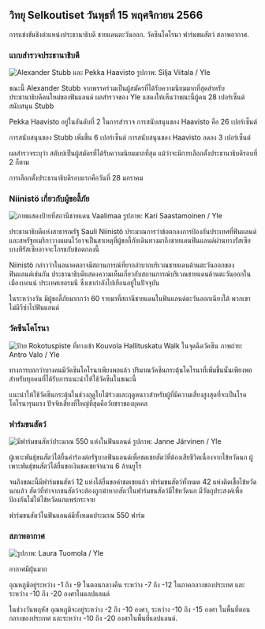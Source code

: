 ## วิทยุ Selkoutiset วันพุธที่ 15 พฤศจิกายน 2566

การแข่งขันชิงตำแหน่งประธานาธิบดี ชายแดนตะวันออก. วัคซีนโคโรนา ฟาร์มขนสัตว์ สภาพอากาศ.

### แบบสำรวจประธานาธิบดี

![Alexander Stubb และ Pekka Haavisto รูปภาพ: Silja Viitala / Yle](https://images.cdn.yle.fi/image/upload/c_crop,h_3188,w_5668,x_0,y_327/ar_1.7777777777777777,c_fill,g_faces,h_675,w_1200/dpr_1.0/q_auto:eco/f_auto/fl_lossy/v1698912813/39-11947566543595173663)

ขณะนี้ Alexander Stubb จากพรรคร่วมเป็นผู้สมัครที่ได้รับความนิยมมากที่สุดสำหรับประธานาธิบดีคนใหม่ของฟินแลนด์ ผลสำรวจของ Yle แสดงให้เห็นว่าขณะนี้ผู้คน 28 เปอร์เซ็นต์สนับสนุน Stubb

Pekka Haavisto อยู่ในอันดับที่ 2 ในการสำรวจ การสนับสนุนของ Haavisto คือ 26 เปอร์เซ็นต์

การสนับสนุนของ Stubb เพิ่มขึ้น 6 เปอร์เซ็นต์ การสนับสนุนของ Haavisto ลดลง 3 เปอร์เซ็นต์

ผลสำรวจระบุว่า สตับบ์เป็นผู้สมัครที่ได้รับความนิยมมากที่สุด แม้ว่าจะมีการเลือกตั้งประธานาธิบดีรอบที่ 2 ก็ตาม

การเลือกตั้งประธานาธิบดีรอบแรกคือวันที่ 28 มกราคม

### Niinistö เกี่ยวกับผู้ขอลี้ภัย

![ภาพแสดงป้ายที่สถานีชายแดน Vaalimaa รูปภาพ: Kari Saastamoinen / Yle](https://images.cdn.yle.fi/image/upload/c_crop,h_2908,w_5178,x_0,y_0/ar_1.7777777777777777,c_fill,g_faces,h_675,w_1200/dpr_1.0/q_auto:eco/f_auto/fl_lossy/v1699908638/39-120003165528559efc2b)

ประธานาธิบดีแห่งสาธารณรัฐ Sauli Niinistö ประมาณการว่าข้อตกลงการป้องกันประเทศที่ฟินแลนด์และสหรัฐอเมริกาวางแผนไว้อาจเป็นสาเหตุที่ผู้ขอลี้ภัยเดินทางมาถึงชายแดนฟินแลนด์ผ่านทางรัสเซีย บางทีรัสเซียอาจจะโกรธกับข้อตกลงนี้

Niinistö กล่าวว่าในอนาคตอาจมีสถานการณ์ที่ยากลำบากบริเวณชายแดนด้านตะวันออกของฟินแลนด์เช่นกัน ประธานาธิบดีแสดงความเห็นเกี่ยวกับสถานการณ์บริเวณชายแดนด้านตะวันออกในเมืองบอนน์ ประเทศเยอรมนี ซึ่งเขากำลังไปเยือนอยู่ในปัจจุบัน

ในระหว่างวัน มีผู้ขอลี้ภัยมากกว่า 60 รายมาที่สถานีชายแดนในฟินแลนด์ตะวันออกเฉียงใต้ พวกเขาไม่มีวีซ่าไปฟินแลนด์

### วัคซีนโคโรนา

![ป้าย Rokotuspiste ที่ทางเข้า Kouvola Hallituskatu Walk ในจุดฉีดวัคซีน ภาพถ่าย: Antro Valo / Yle](https://images.cdn.yle.fi/image/upload/c_crop,h_3247,w_5773,x_0,y_601/ar_1.7777777777777777,c_fill,g_faces,h_675,w_1200/dpr_1.0/q_auto:eco/f_auto/fl_lossy/v1699867130/39-11997076551e51acfff3)

ทางการบอกว่าบางคนมีวัคซีนโคโรนาเพียงพอแล้ว ปริมาณวัคซีนกระตุ้นโคโรนาที่เพิ่มขึ้นนั้นเพียงพอสำหรับทุกคนที่ได้รับการแนะนำให้ใช้วัคซีนในขณะนี้

แนะนำให้ใช้วัคซีนกระตุ้นในช่วงฤดูใบไม้ร่วงและฤดูหนาวสำหรับผู้ที่มีความเสี่ยงสูงสุดที่จะเป็นโรคโคโรนารุนแรง ปัจจัยเสี่ยงที่ใหญ่ที่สุดคือวัยชราของบุคคล

### ฟาร์มขนสัตว์

![มีฟาร์มขนสัตว์ประมาณ 550 แห่งในฟินแลนด์ รูปภาพ: Janne Järvinen / Yle](https://images.cdn.yle.fi/image/upload/c_crop,h_4597,w_8174,x_18,y_0/ar_1.7777777777777777,c_fill,g_faces,h_675,w_1200/dpr_1.0/q_auto:eco/f_auto/fl_lossy/v1696520468/39-1181997651ed401620a0)

ผู้เพาะพันธุ์ขนสัตว์ได้ยื่นคำร้องต่อรัฐบาลฟินแลนด์เพื่อชดเชยสัตว์ที่ต้องเสียชีวิตเนื่องจากไข้หวัดนก ผู้เพาะพันธุ์ขนสัตว์ได้ยื่นขอเงินชดเชยจำนวน 6 ล้านยูโร

จนถึงขณะนี้มีฟาร์มขนสัตว์ 12 แห่งได้ยื่นขอค่าชดเชยแล้ว ฟาร์มขนสัตว์ทั้งหมด 42 แห่งติดเชื้อไข้หวัดนกแล้ว สัตว์ที่ทำจากขนสัตว์จะต้องถูกฆ่าหากสัตว์ในฟาร์มขนสัตว์มีไข้หวัดนก มีวัตถุประสงค์เพื่อป้องกันไม่ให้ไข้หวัดนกแพร่กระจาย

ฟาร์มขนสัตว์ในฟินแลนด์มีทั้งหมดประมาณ 550 ฟาร์ม

### สภาพอากาศ

![ รูปภาพ: Laura Tuomola / Yle](https://images.cdn.yle.fi/image/upload/c_crop,h_1080,w_1919,x_0,y_0/ar_1.7777777777777777,c_fill,g_faces,h_675,w_1200/dpr_1.0/q_auto:eco/f_auto/fl_lossy/v1700050702/39-12009776554b6f9117dc)

อากาศมีฝุ่นมาก

อุณหภูมิอยู่ระหว่าง -1 ถึง -9 ในตอนกลางคืน ระหว่าง -7 ถึง -12 ในภาคกลางของประเทศ และระหว่าง -10 ถึง -20 องศาในแลปแลนด์

ในช่วงวันพฤหัส อุณหภูมิจะอยู่ระหว่าง -2 ถึง -10 องศา, ระหว่าง -10 ถึง -15 องศา ในพื้นที่ตอนกลางของประเทศ และระหว่าง -10 ถึง -20 องศาในพื้นที่แลปแลนด์.
